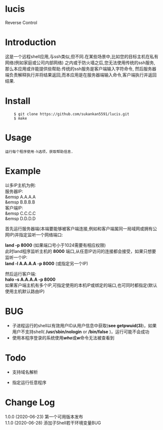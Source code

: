 # lucis
Reverse Control

# Introduction
这是一个远程shell应用,与ssh类似,但不同.在某些场景中,比如您的目标主机在私有网络(例如家庭或公司内部网络)
之内或于防火墙之后,您无法使用传统的ssh服务,那么本应用或许能提供些帮助.传统的ssh服务是客户端输入字符命令,
然后服务器端负责解释执行并将结果返回,而本应用是在服务器端输入命令,客户端执行并返回结果.

# Install 
```
    $ git clone https://github.com/sukankan5591/lucis.git
    $ make
```

# Usage
    运行每个程序使用-h选项，获取帮助信息.

# Example
以多IP主机为例:  
服务器IP:  
&emsp    A.A.A.A  
&emsp    B.B.B.B  
客户端IP:  
&emsp    C.C.C.C  
&emsp    D.D.D.D  

首先运行服务器端(本端要能够被客户端连接,例如和客户端属同一局域网或拥有公网IP)并指定监听一个网络端口:

**land -p 8000**  (如果端口号小于1024需要有相应权限)  
此时land程序监听主机的 **8000** 端口,从任意IP访问的连接都会接受，如果只想要监听一个IP:  
**land -l A.A.A.A -p 8000**  (或指定另一个IP)  

然后运行客户端:  
**halo -s A.A.A.A -p 8000**  
如果客户端主机有多个IP,可指定使用的本机IP或绑定的端口,也可同时都指定(默认使用主机默认路由IP)  

# BUG
+ 子进程运行的shell以有效用户ID从用户信息中获取(**see getpwuid(3)**)，如果用户不支持shell( **/usr/sbin/nologin** or **/bin/false** )，运行可能不会成功
+ 使用本程序登录的系统使用***who***或***w***命令无法被查看到

# Todo
+ 支持域名解析

+ 指定运行任意程序

# Change Log
1.0.0  (2020-06-23)
第一个可用版本发布  
1.1.0  (2020-06-28)
添加子Shell若干环境变量BUG


